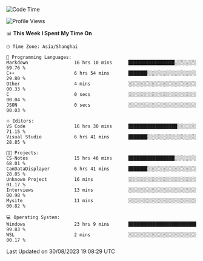 <!--START_SECTION:waka-->
![Code Time](http://img.shields.io/badge/Code%20Time-1%2C210%20hrs%2019%20mins-blue)

![Profile Views](http://img.shields.io/badge/Profile%20Views-0-blue)

📊 **This Week I Spent My Time On** 

```text
🕑︎ Time Zone: Asia/Shanghai

💬 Programming Languages: 
Markdown                 16 hrs 10 mins      █████████████████░░░░░░░░   69.76 % 
C++                      6 hrs 54 mins       ███████░░░░░░░░░░░░░░░░░░   29.80 % 
Other                    4 mins              ░░░░░░░░░░░░░░░░░░░░░░░░░   00.33 % 
C                        0 secs              ░░░░░░░░░░░░░░░░░░░░░░░░░   00.04 % 
JSON                     0 secs              ░░░░░░░░░░░░░░░░░░░░░░░░░   00.03 % 

🔥 Editors: 
VS Code                  16 hrs 30 mins      ██████████████████░░░░░░░   71.15 % 
Visual Studio            6 hrs 41 mins       ███████░░░░░░░░░░░░░░░░░░   28.85 % 

🐱‍💻 Projects: 
CS-Notes                 15 hrs 46 mins      █████████████████░░░░░░░░   68.01 % 
CanDataDisplayer         6 hrs 41 mins       ███████░░░░░░░░░░░░░░░░░░   28.85 % 
Unknown Project          16 mins             ░░░░░░░░░░░░░░░░░░░░░░░░░   01.17 % 
Interviews               13 mins             ░░░░░░░░░░░░░░░░░░░░░░░░░   00.98 % 
Mysite                   11 mins             ░░░░░░░░░░░░░░░░░░░░░░░░░   00.82 % 

💻 Operating System: 
Windows                  23 hrs 9 mins       █████████████████████████   99.83 % 
WSL                      2 mins              ░░░░░░░░░░░░░░░░░░░░░░░░░   00.17 % 
```


 Last Updated on 30/08/2023 19:08:29 UTC
<!--END_SECTION:waka-->